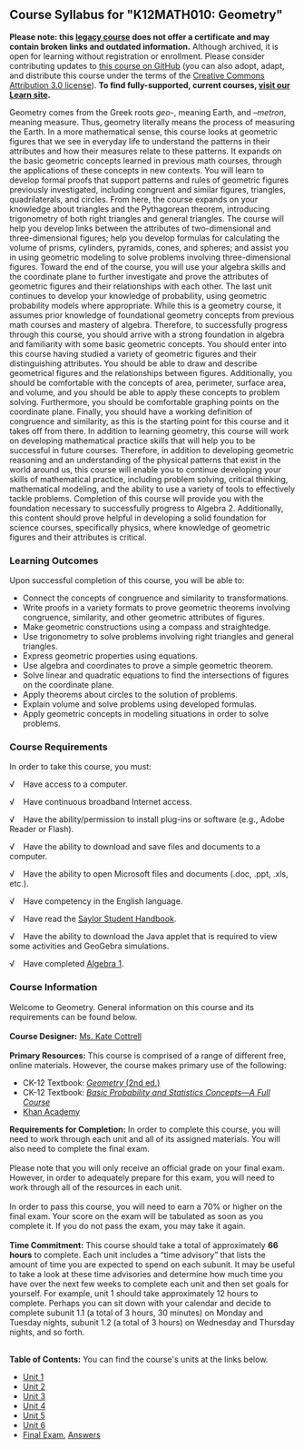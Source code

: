 Course Syllabus for "K12MATH010: Geometry"
------------------------------------------

**Please note: this [legacy course](https://sayloracademy.zendesk.com/hc/en-us/articles/206089967) does not offer a certificate and may contain 
broken links and outdated information.** Although archived, it is open 
for learning without registration or enrollment. Please consider contributing 
updates to [this course on GitHub](https://github.com/saylordotorg/course_k12math010) 
(you can also adopt, adapt, and distribute this course under the terms of 
the [Creative Commons Attribution 3.0 license](http://creativecommons.org/licenses/by/3.0/)). **To find fully-supported, current courses, [visit our 
Learn site](https://learn.saylor.org).**

Geometry comes from the Greek roots *geo*-, meaning Earth, and
–*metron*, meaning measure. Thus, geometry literally means the process
of measuring the Earth. In a more mathematical sense, this course looks
at geometric figures that we see in everyday life to understand the
patterns in their attributes and how their measures relate to these
patterns. It expands on the basic geometric concepts learned in previous
math courses, through the applications of these concepts in new
contexts. You will learn to develop formal proofs that support patterns
and rules of geometric figures previously investigated, including
congruent and similar figures, triangles, quadrilaterals, and circles.
From here, the course expands on your knowledge about triangles and the
Pythagorean theorem, introducing trigonometry of both right triangles
and general triangles. The course will help you develop links between
the attributes of two-dimensional and three-dimensional figures; help
you develop formulas for calculating the volume of prisms, cylinders,
pyramids, cones, and spheres; and assist you in using geometric modeling
to solve problems involving three-dimensional figures. Toward the end of
the course, you will use your algebra skills and the coordinate plane to
further investigate and prove the attributes of geometric figures and
their relationships with each other. The last unit continues to develop
your knowledge of probability, using geometric probability models where
appropriate. While this is a geometry course, it assumes prior knowledge
of foundational geometry concepts from previous math courses and mastery
of algebra. Therefore, to successfully progress through this course, you
should arrive with a strong foundation in algebra and familiarity with
some basic geometric concepts. You should enter into this course having
studied a variety of geometric figures and their distinguishing
attributes. You should be able to draw and describe geometrical figures
and the relationships between figures. Additionally, you should be
comfortable with the concepts of area, perimeter, surface area, and
volume, and you should be able to apply these concepts to problem
solving. Furthermore, you should be comfortable graphing points on the
coordinate plane. Finally, you should have a working definition of
congruence and similarity, as this is the starting point for this course
and it takes off from there. In addition to learning geometry, this
course will work on developing mathematical practice skills that will
help you to be successful in future courses. Therefore, in addition to
developing geometric reasoning and an understanding of the physical
patterns that exist in the world around us, this course will enable you
to continue developing your skills of mathematical practice, including
problem solving, critical thinking, mathematical modeling, and the
ability to use a variety of tools to effectively tackle problems.
Completion of this course will provide you with the foundation necessary
to successfully progress to Algebra 2. Additionally, this content should
prove helpful in developing a solid foundation for science courses,
specifically physics, where knowledge of geometric figures and their
attributes is critical.

### Learning Outcomes

Upon successful completion of this course, you will be able to:  

-   Connect the concepts of congruence and similarity to
    transformations.
-   Write proofs in a variety formats to prove geometric theorems
    involving congruence, similarity, and other geometric attributes of
    figures.
-   Make geometric constructions using a compass and straightedge.
-   Use trigonometry to solve problems involving right triangles and
    general triangles.
-   Express geometric properties using equations.
-   Use algebra and coordinates to prove a simple geometric theorem.
-   Solve linear and quadratic equations to find the intersections of
    figures on the coordinate plane.
-   Apply theorems about circles to the solution of problems.
-   Explain volume and solve problems using developed formulas.
-   Apply geometric concepts in modeling situations in order to solve
    problems.

### Course Requirements

In order to take this course, you must:  
  
 √    Have access to a computer.  
  
 √    Have continuous broadband Internet access.  
  
 √    Have the ability/permission to install plug-ins or software (e.g.,
Adobe Reader or Flash).  
  
 √    Have the ability to download and save files and documents to a
computer.  
  
 √    Have the ability to open Microsoft files and documents (.doc,
.ppt, .xls, etc.).  
  
 √    Have competency in the English language.  
  
 √    Have read the [Saylor Student
Handbook](http://www.saylor.org/site/wp-content/uploads/2012/05/Saylor-StudentHandbook.pdf).  
  
 √    Have the ability to download the Java applet that is required to
view some activities and GeoGebra simulations.  
  
 √    Have completed [Algebra
1](http://www.saylor.org/courses/k12math-algi/).

### Course Information

Welcome to Geometry. General information on this course and its
requirements can be found below.  
    
 **Course Designer:** [Ms. Kate
Cottrell](http://www.saylor.org/faculty-a-g/#MsKateCottrell)  
    
 **Primary Resources:** This course is comprised of a range of different
free, online materials. However, the course makes primary use of the
following:  

-   CK-12 Textbook: [*Geometry* (2nd
    ed.)](http://www.ck12.org/book/Geometry---Second-Edition/)
-   CK-12 Textbook: *[Basic Probability and Statistics Concepts—A Full
    Course](http://www.ck12.org/book/CK-12-Basic-Probability-and-Statistics-Concepts---A-Full-Course/r11/)*
-   [Khan Academy](https://www.khanacademy.org)

**Requirements for Completion:** In order to complete this course, you
will need to work through each unit and all of its assigned materials.
You will also need to complete the final exam.  
    
 Please note that you will only receive an official grade on your final
exam. However, in order to adequately prepare for this exam, you will
need to work through all of the resources in each unit.  
    
 In order to pass this course, you will need to earn a 70% or higher on
the final exam. Your score on the exam will be tabulated as soon as you
complete it. If you do not pass the exam, you may take it again.  
    
 **Time Commitment:** This course should take a total of approximately
**66 hours** to complete. Each unit includes a “time advisory” that
lists the amount of time you are expected to spend on each subunit. It
may be useful to take a look at these time advisories and determine how
much time you have over the next few weeks to complete each unit and
then set goals for yourself. For example, unit 1 should take
approximately 12 hours to complete. Perhaps you can sit down with your
calendar and decide to complete subunit 1.1 (a total of 3 hours, 30
minutes) on Monday and Tuesday nights, subunit 1.2 (a total of 3 hours)
on Wednesday and Thursday nights, and so forth.  
    

**Table of Contents:** You can find the course's units at the links below.

- [Unit 1](https://legacy.saylor.org/k12math010/Unit01/)
- [Unit 2](https://legacy.saylor.org/k12math010/Unit02/)
- [Unit 3](https://legacy.saylor.org/k12math010/Unit03/)
- [Unit 4](https://legacy.saylor.org/k12math010/Unit04/)
- [Unit 5](https://legacy.saylor.org/k12math010/Unit05/)
- [Unit 6](https://legacy.saylor.org/k12math010/Unit06/)
- [Final Exam](http://saylordotorg.github.io/LegacyExams/K12/K12MATH010/K12MATH010-FinalExam.html), [Answers](http://saylordotorg.github.io/LegacyExams/K12/K12MATH010/K12MATH010-FinalExam-Answers.html)
